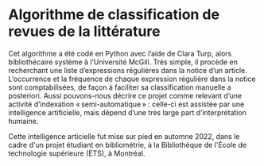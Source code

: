 # Algorithme de classification de revues de la littérature
Cet algorithme a été codé en Python avec l’aide de Clara Turp, alors bibliothécaire système à l’Université McGill. Très simple, il procède en recherchant une liste d’expressions régulières dans la notice d’un article. L’occurrence et la fréquence de chaque expression régulière dans la notice sont comptabilisées, de façon à faciliter sa classification manuelle a posteriori. Aussi pouvons-nous décrire ce projet comme relevant d’une activité d’indexation « semi-automatique » : celle-ci est assistée par une intelligence artificielle, mais dépend d’une très large part d’interprétation humaine.

Cette intelligence articielle fut mise sur pied en automne 2022, dans le cadre d'un projet étudiant en bibliométrie, à la Bibliothèque de l'École de technologie supérieure (ÉTS), à Montréal.

